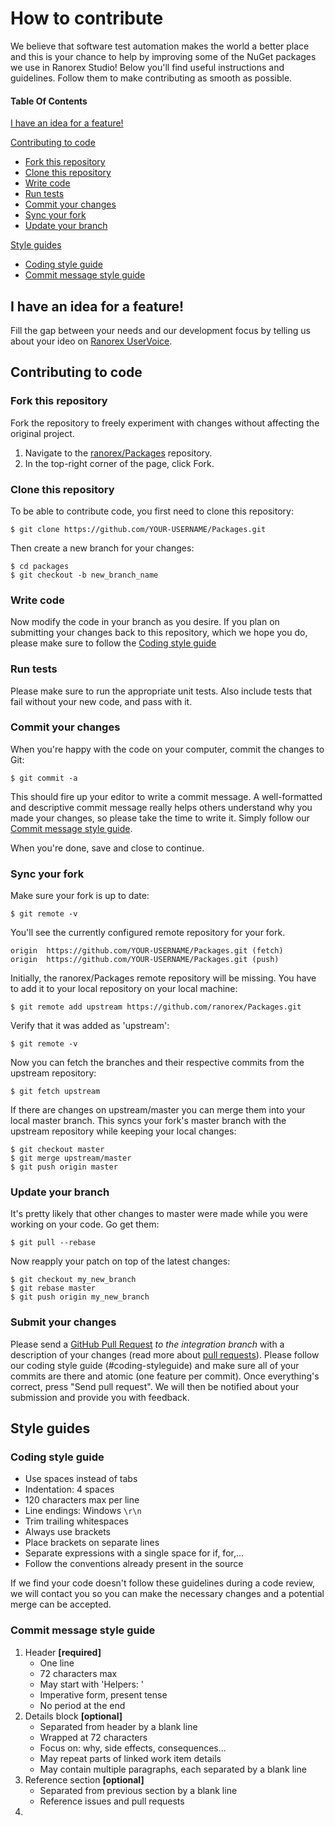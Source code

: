 # How to contribute

We believe that software test automation makes the world a better place and this is your chance to help by improving some of the NuGet packages we use in Ranorex Studio! Below you'll find useful instructions and guidelines. Follow them to make contributing as smooth as possible.

#### Table Of Contents

[I have an idea for a feature!](#i-have-an-idea-for-a-feature!)

[Contributing to code](#contributing-to-code)
  * [Fork this repository](#fork-this-repository)
  * [Clone this repository](#clone-this-repository)
  * [Write code](#write-code)
  * [Run tests](#run-tests)
  * [Commit your changes](#commit-your-changes)
  * [Sync your fork](#sync-your-fork)
  * [Update your branch](#update-your-branch)

[Style guides](#styleguides)
  * [Coding style guide](#coding-style-guide)
  * [Commit message style guide](#commit-message-style-guide)

## I have an idea for a feature!

Fill the gap between your needs and our development focus by telling us about your ideo on [Ranorex UserVoice](https://www.ranorex.com/uservoice.html).

## Contributing to code

### Fork this repository

Fork the repository to freely experiment with changes without affecting the original project.

1. Navigate to the [ranorex/Packages](https://github.com/ranorex/Packages) repository.
2. In the top-right corner of the page, click Fork.

### Clone this repository

To be able to contribute code, you first need to clone this repository:
    
    $ git clone https://github.com/YOUR-USERNAME/Packages.git

Then create a new branch for your changes:

    $ cd packages
    $ git checkout -b new_branch_name

### Write code

Now modify the code in your branch as you desire. If you plan on submitting your changes back to this repository, which we hope you do, please make sure to follow the [Coding style guide](#coding-style-guide)

### Run tests

Please make sure to run the appropriate unit tests. Also include tests that fail without your new code, and pass with it.

### Commit your changes

When you're happy with the code on your computer, commit the changes to Git:

    $ git commit -a

This should fire up your editor to write a commit message. A well-formatted and descriptive commit message really helps others understand why you made your changes, so please take the time to write it. Simply follow our [Commit message style guide](#commit-message-style-guide).

When you're done, save and close to continue.

### Sync your fork

Make sure your fork is up to date:

    $ git remote -v

You'll see the currently configured remote repository for your fork.

    origin  https://github.com/YOUR-USERNAME/Packages.git (fetch)
    origin  https://github.com/YOUR-USERNAME/Packages.git (push)

Initially, the ranorex/Packages remote repository will be missing. You have to add it to your local repository on your local machine:

    $ git remote add upstream https://github.com/ranorex/Packages.git

Verify that it was added as 'upstream':

    $ git remote -v

Now you can fetch the branches and their respective commits from the upstream repository:

    $ git fetch upstream

If there are changes on upstream/master you can merge them into your local master branch. This syncs your fork's master branch with the upstream repository while keeping your local changes:

    $ git checkout master
    $ git merge upstream/master
    $ git push origin master

### Update your branch

It's pretty likely that other changes to master were made while you were working on your code. Go get them:

    $ git pull --rebase

Now reapply your patch on top of the latest changes:

    $ git checkout my_new_branch
    $ git rebase master
    $ git push origin my_new_branch

### Submit your changes

Please send a [GitHub Pull Request](https://github.com/ranorex/Packages/pull/new/integration) *to the integration branch* with a description of your changes (read more about [pull requests](https://help.github.com/articles/creating-a-pull-request-from-a-fork/)). Please follow our coding style guide (#coding-styleguide) and make sure all of your commits are there and atomic (one feature per commit).
Once everything's correct, press "Send pull request". We will then be notified about your submission and provide you with feedback.

## Style guides

### Coding style guide

+ Use spaces instead of tabs
+ Indentation: 4 spaces
+ 120 characters max per line
+ Line endings: Windows `\r\n`
+ Trim trailing whitespaces
+ Always use brackets
+ Place brackets on separate lines
+ Separate expressions with a single space for if, for,...
+ Follow the conventions already present in the source

If we find your code doesn't follow these guidelines during a code review, we will contact you so you can make the necessary changes and a potential merge can be accepted.

### Commit message style guide

1. Header **[required]**
    + One line
    + 72 characters max
    + May start with 'Helpers: '
    + Imperative form, present tense
    + No period at the end
2. Details block **[optional]**
    + Separated from header by a blank line
    + Wrapped at 72 characters
    + Focus on: why, side effects, consequences...
    + May repeat parts of linked work item details
    + May contain multiple paragraphs, each separated by a blank line
3. Reference section **[optional]**
    + Separated from previous section by a blank line
    + Reference issues and pull requests
4. 
